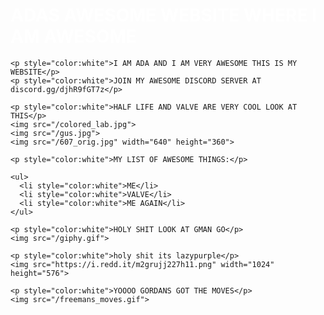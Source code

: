 <html>
  <head>
    <meta charset="UTF-8">
    <meta name="viewport" content="width=device-width, initial-scale=1.0">
    <title>The web site of autopianada</title>
    <!-- The style.css file allows you to change the look of your web pages.
         If you include the next line in all your web pages, they will all share the same look.
         This makes it easier to make new pages for your site. -->
    <link href="/style.css" rel="stylesheet" type="text/css" media="all">
  </head>
  <body background="mapd85gq5n301.jpg">
    <h1 style="color:white">ADAS AWESOME WEBSITE WHERE I AM AWESOME</h1>

    <p style="color:white">I AM ADA AND I AM VERY AWESOME THIS IS MY WEBSITE</p>
    <p style="color:white">JOIN MY AWESOME DISCORD SERVER AT discord.gg/djhR9fGT7z</p> 

    <p style="color:white">HALF LIFE AND VALVE ARE VERY COOL LOOK AT THIS</p>
    <img src="/colored_lab.jpg">
    <img src="/gus.jpg">
    <img src="/607_orig.jpg" width="640" height="360">
    
    <p style="color:white">MY LIST OF AWESOME THINGS:</p>

    <ul>
      <li style="color:white">ME</li>
      <li style="color:white">VALVE</li>
      <li style="color:white">ME AGAIN</li>
    </ul>
    
    <p style="color:white">HOLY SHIT LOOK AT GMAN GO</p> 
    <img src="/giphy.gif">
    
    <p style="color:white">holy shit its lazypurple</p>
    <img src="https://i.redd.it/m2grujj227h11.png" width="1024" height="576">
    
    <p style="color:white">YOOOO GORDANS GOT THE MOVES</p>
    <img src="/freemans_moves.gif">
